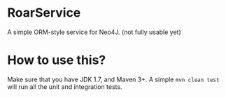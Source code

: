 RoarService
===========

A simple ORM-style service for Neo4J.
(not fully usable yet)

How to use this?
================
Make sure that you have JDK 1.7, and Maven 3+. A simple `mvn clean test` will run all the unit and integration tests.

